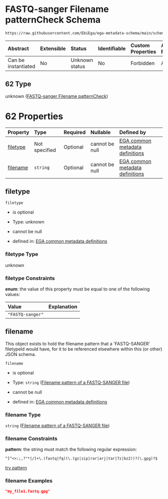 # FASTQ-sanger Filename patternCheck Schema

```txt
https://raw.githubusercontent.com/EbiEga/ega-metadata-schema/main/schemas/EGA.common-definitions.json#/$defs/filenameFiletypePatternCheck/anyOf/62
```



| Abstract            | Extensible | Status         | Identifiable | Custom Properties | Additional Properties | Access Restrictions | Defined In                                                                                           |
| :------------------ | :--------- | :------------- | :----------- | :---------------- | :-------------------- | :------------------ | :--------------------------------------------------------------------------------------------------- |
| Can be instantiated | No         | Unknown status | No           | Forbidden         | Allowed               | none                | [EGA.common-definitions.json\*](../../../schemas/EGA.common-definitions.json "open original schema") |

## 62 Type

unknown ([FASTQ-sanger Filename patternCheck](ega-4-defs-check-filetype-checks-based-on-its-filename-anyof-fastq-sanger-filename-patterncheck.md))

# 62 Properties

| Property              | Type          | Required | Nullable       | Defined by                                                                                                                                                                                                                                                                                                                                                        |
| :-------------------- | :------------ | :------- | :------------- | :---------------------------------------------------------------------------------------------------------------------------------------------------------------------------------------------------------------------------------------------------------------------------------------------------------------------------------------------------------------- |
| [filetype](#filetype) | Not specified | Optional | cannot be null | [EGA common metadata definitions](ega-4-defs-check-filetype-checks-based-on-its-filename-anyof-fastq-sanger-filename-patterncheck-properties-filetype.md "https://raw.githubusercontent.com/EbiEga/ega-metadata-schema/main/schemas/EGA.common-definitions.json#/$defs/filenameFiletypePatternCheck/anyOf/62/properties/filetype")                                |
| [filename](#filename) | `string`      | Optional | cannot be null | [EGA common metadata definitions](ega-4-defs-check-filetype-checks-based-on-its-filename-anyof-fastq-sanger-filename-patterncheck-properties-filename-pattern-of-a-fastq-sanger-file.md "https://raw.githubusercontent.com/EbiEga/ega-metadata-schema/main/schemas/EGA.common-definitions.json#/$defs/filenameFiletypePatternCheck/anyOf/62/properties/filename") |

## filetype



`filetype`

* is optional

* Type: unknown

* cannot be null

* defined in: [EGA common metadata definitions](ega-4-defs-check-filetype-checks-based-on-its-filename-anyof-fastq-sanger-filename-patterncheck-properties-filetype.md "https://raw.githubusercontent.com/EbiEga/ega-metadata-schema/main/schemas/EGA.common-definitions.json#/$defs/filenameFiletypePatternCheck/anyOf/62/properties/filetype")

### filetype Type

unknown

### filetype Constraints

**enum**: the value of this property must be equal to one of the following values:

| Value            | Explanation |
| :--------------- | :---------- |
| `"FASTQ-sanger"` |             |

## filename

This object exists to hold the filename pattern that a 'FASTQ-SANGER' filetypeId would have, for it to be referenced elsewhere within this (or other) JSON schema.

`filename`

* is optional

* Type: `string` ([Filename pattern of a FASTQ-SANGER file](ega-4-defs-check-filetype-checks-based-on-its-filename-anyof-fastq-sanger-filename-patterncheck-properties-filename-pattern-of-a-fastq-sanger-file.md))

* cannot be null

* defined in: [EGA common metadata definitions](ega-4-defs-check-filetype-checks-based-on-its-filename-anyof-fastq-sanger-filename-patterncheck-properties-filename-pattern-of-a-fastq-sanger-file.md "https://raw.githubusercontent.com/EbiEga/ega-metadata-schema/main/schemas/EGA.common-definitions.json#/$defs/filenameFiletypePatternCheck/anyOf/62/properties/filename")

### filename Type

`string` ([Filename pattern of a FASTQ-SANGER file](ega-4-defs-check-filetype-checks-based-on-its-filename-anyof-fastq-sanger-filename-patterncheck-properties-filename-pattern-of-a-fastq-sanger-file.md))

### filename Constraints

**pattern**: the string must match the following regular expression:&#x20;

```regexp
^[^<>:;,?"*|/]+\.(fastq|fq)(\.(gz|zip|rar|arj|tar|7z|bz2))?(\.gpg)?$
```

[try pattern](https://regexr.com/?expression=%5E%5B%5E%3C%3E%3A%3B%2C%3F%22*%7C%2F%5D%2B%5C.\(fastq%7Cfq\)\(%5C.\(gz%7Czip%7Crar%7Carj%7Ctar%7C7z%7Cbz2\)\)%3F\(%5C.gpg\)%3F%24 "try regular expression with regexr.com")

### filename Examples

```json
"my_file1.fastq.gpg"
```
